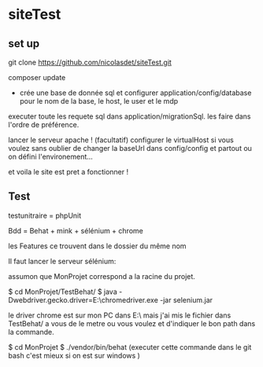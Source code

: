 # siteTest



## set up 

git clone https://github.com/nicolasdet/siteTest.git

composer update 

+ crée une base de donnée sql et configurer application/config/database pour le nom de la base, le host, le user et le mdp 

executer toute les requete sql dans application/migrationSql. les faire dans l'ordre de préférence. 


lancer le serveur apache !
(facultatif)  configurer le virtualHost si vous voulez sans oublier de changer la baseUrl dans config/config et partout ou on défini l'environement... 



et voila le site est pret a fonctionner !

## Test 

testunitraire = phpUnit

Bdd           = Behat + mink + sélénium + chrome 


les Features ce trouvent dans le dossier du même nom 

Il faut lancer le serveur sélénium:

assumon que MonProjet correspond a la racine du projet.

$ cd MonProjet/TestBehat/
$ java -Dwebdriver.gecko.driver=E:\chromedriver.exe -jar selenium.jar

le driver chrome est sur mon PC dans E:\ mais j'ai mis le fichier dans TestBehat/   a vous de le metre ou vous voulez et d'indiquer le bon path dans la commande.

$ cd MonProjet
$ ./vendor/bin/behat   (executer cette commande dans le git bash c'est mieux si on est sur windows )